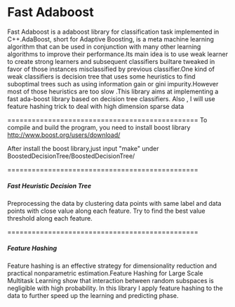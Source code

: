 Fast Adaboost 
===============================================

Fast Adaboost is a adaboost library for classification task implemented in C++.AdaBoost, short for Adaptive Boosting, is a meta machine learning algorithm that can be used in conjunction with many other learning algorithms to improve their performance.Its main idea is to use weak learner to create strong learners and subsequent classifiers builtare tweaked in favor of those instances misclassified by previous classifier.One kind of weak classifiers is decision tree that uses some heuristics to find suboptimal trees such as using information gain or gini impurity.However most of those heuristics are too slow .This library aims at implementing a fast ada-boost library based on decision tree classifiers. Also , I will use feature hashing trick to deal with high dimension sparse data

===============================================
To compile and build the program, you need to install boost library http://www.boost.org/users/download/

After install the boost library,just input "make" under BoostedDecisionTree/BoostedDecisionTree/

===============================================
<h5>Fast Heuristic Decision Tree</h5>

Preprocessing the data by clustering data points with same label and data points with close value along each feature.
Try to find the best value threshold along each feature.

===============================================
<h5>Feature Hashing</h5>

Feature hashing is an effective strategy for dimensionality reduction and practical nonparametric estimation.Feature Hashing for Large Scale Multitask Learning show that interaction between random subspaces is negligible with high probability.
In this library I apply feature hashing to the data to further speed up the learning and predicting phase.
